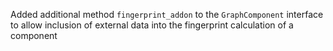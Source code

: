 Added additional method `fingerprint_addon` to the `GraphComponent` interface to allow inclusion of external data into the fingerprint calculation of a component